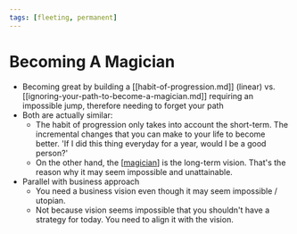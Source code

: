 ```yaml
---
tags: [fleeting, permanent]
---
```


# Becoming A Magician

- Becoming great by building a [[habit-of-progression.md]] (linear) vs. [[ignoring-your-path-to-become-a-magician.md]] requiring an impossible jump, therefore needing to forget your path
- Both are actually similar: 
  - The habit of progression only takes into account the short-term. The incremental changes that you can make to your life to become better. 'If I did this thing everyday for a year, would I be a good person?'
  - On the other hand, the [[magician]] is the long-term vision. That's the reason why it may seem impossible and unattainable.
- Parallel with business approach
  - You need a business vision even though it may seem impossible / utopian.
  - Not because vision seems impossible that you shouldn't have a strategy for today. You need to align it with the vision.

[//begin]: # "Autogenerated link references for markdown compatibility"
[magician]: ..\3-literature\magician "Magician"
[//end]: # "Autogenerated link references"